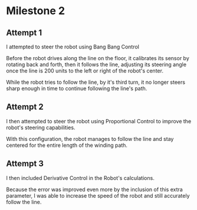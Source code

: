 # Milestone 2

## Attempt 1

I attempted to steer the robot using Bang Bang Control

Before the robot drives along the line on the floor, it calibrates its sensor
by rotating back and forth, then it follows the line, adjusting its steering
angle once the line is 200 units to the left or right of the robot's center.

While the robot tries to follow the line, by it's third turn, it no longer
steers sharp enough in time to continue following the line's path.

## Attempt 2

I then attempted to steer the robot using Proportional Control to improve the
robot's steering capabilities.

With this configuration, the robot manages to follow the line and stay centered
for the entire length of the winding path.

## Attempt 3

I then included Derivative Control in the Robot's calculations.

Because the error was improved even more by the inclusion of this extra parameter,
I was able to increase the speed of the robot and still accurately follow the line. 
